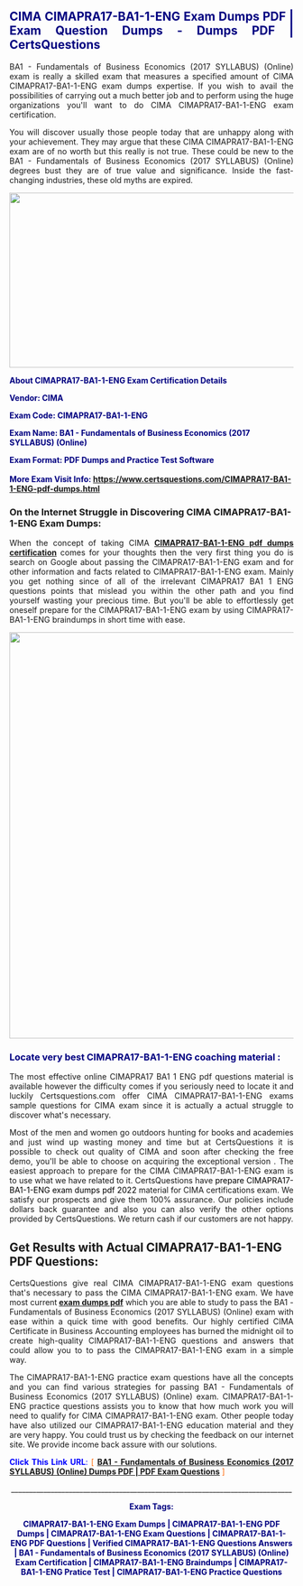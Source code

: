 <h2 style="text-align: justify;"><span style="color: #000080;">CIMA CIMAPRA17-BA1-1-ENG Exam Dumps PDF | Exam Question Dumps - Dumps PDF | CertsQuestions</span></h2>
<p style="text-align: justify;">BA1 - Fundamentals of Business Economics (2017 SYLLABUS) (Online) exam is really a skilled exam that measures a specified amount of CIMA  CIMAPRA17-BA1-1-ENG exam dumps expertise. If you wish to avail the possibilities of carrying out a much better job and to perform using the huge organizations you'll want to do CIMA CIMAPRA17-BA1-1-ENG exam certification.</p>
<p style="text-align: justify;">You will discover usually those people today that are unhappy along with your achievement. They may argue that these CIMA  CIMAPRA17-BA1-1-ENG exam are of no worth but this really is not true. These could be new to the BA1 - Fundamentals of Business Economics (2017 SYLLABUS) (Online) degrees bust they are of true value and significance. Inside the fast-changing industries, these old myths are expired.</p>
<p><img style="display: block; margin-left: auto; margin-right: auto;" src="https://i.imgur.com/eaP4ae9.png" width="840" height="310" /></p>
<p><span style="color: #000080;"><strong>About CIMAPRA17-BA1-1-ENG Exam Certification Details</strong></span></p>
<p><span style="color: #000080;"><strong>Vendor: CIMA<br /></strong></span></p>
<p><span style="color: #000080;"><strong>Exam Code: CIMAPRA17-BA1-1-ENG</strong></span></p>
<p><span style="color: #000080;"><strong>Exam Name: BA1 - Fundamentals of Business Economics (2017 SYLLABUS) (Online)</strong></span></p>
<p><span style="color: #000080;"><strong>Exam Format: PDF Dumps and Practice Test Software<br /><br />More Exam Visit Info: <span style="color: #ff6600;"><a href="https://www.certsquestions.com/CIMAPRA17-BA1-1-ENG-pdf-dumps.html">https://www.certsquestions.com/CIMAPRA17-BA1-1-ENG-pdf-dumps.html</a></span></strong></span></p>
<h3>On the Internet Struggle in Discovering CIMA CIMAPRA17-BA1-1-ENG Exam Dumps:</h3>
<p style="text-align: justify;">When the concept of taking CIMA <a href="https://www.certsquestions.com/CIMAPRA17-BA1-1-ENG-pdf-dumps.html"><strong> CIMAPRA17-BA1-1-ENG pdf dumps certification</strong></a> comes for your thoughts then the very first thing you do is search on Google about passing the CIMAPRA17-BA1-1-ENG exam and for other information and facts related to CIMAPRA17-BA1-1-ENG exam. Mainly you get nothing since of all of the irrelevant CIMAPRA17 BA1 1 ENG questions points that mislead you within the other path and you find yourself wasting your precious time. But you'll be able to effortlessly get oneself prepare for the CIMAPRA17-BA1-1-ENG exam by using CIMAPRA17-BA1-1-ENG braindumps in short time with ease.</p>
<p><a href="https://www.certsquestions.com/CIMAPRA17-BA1-1-ENG-pdf-dumps.html"><img style="display: block; margin-left: auto; margin-right: auto;" src="https://i.imgur.com/pxhoKQ2.png" width="720" /></a></p>
<h3><span style="color: #000080;">Locate very best  CIMAPRA17-BA1-1-ENG coaching material :</span></h3>
<p style="text-align: justify;">The most effective online CIMAPRA17 BA1 1 ENG pdf questions material is available however the difficulty comes if you seriously need to locate it and luckily Certsquestions.com offer CIMA CIMAPRA17-BA1-1-ENG exams sample questions for CIMA  exam since it is actually a actual struggle to discover what's necessary.</p>
<p style="text-align: justify;">Most of the men and women go outdoors hunting for books and academies and just wind up wasting money and time but at CertsQuestions it is possible to check out quality of CIMA  and soon after checking the free demo, you'll be able to choose on acquiring the exceptional version . The easiest approach to prepare for the CIMA CIMAPRA17-BA1-1-ENG exam is to use what we have related to it. CertsQuestions have <span style="color: #000000;">prepare CIMAPRA17-BA1-1-ENG exam dumps pdf 2022</span> material for CIMA certifications exam. We satisfy our prospects and give them 100% assurance. Our policies include dollars back guarantee and also you can also verify the other options provided by CertsQuestions. We return cash if our customers are not happy.</p>
<h2>Get Results with Actual CIMAPRA17-BA1-1-ENG PDF Questions:</h2>
<p style="text-align: justify;">CertsQuestions give real CIMA CIMAPRA17-BA1-1-ENG exam questions that's necessary to pass the CIMA  CIMAPRA17-BA1-1-ENG exam. We have most current<strong>&nbsp;<a href="https://www.certsquestions.com/">exam dumps pdf</a></strong>&nbsp;which you are able to study to pass the BA1 - Fundamentals of Business Economics (2017 SYLLABUS) (Online) exam with ease within a quick time with good benefits. Our highly certified CIMA Certificate in Business Accounting employees has burned the midnight oil to create high-quality CIMAPRA17-BA1-1-ENG questions and answers that could allow you to to pass the CIMAPRA17-BA1-1-ENG exam in a simple way.</p>
<p style="text-align: justify;">The CIMAPRA17-BA1-1-ENG practice exam questions have all the concepts and you can find various strategies for passing BA1 - Fundamentals of Business Economics (2017 SYLLABUS) (Online) exam. CIMAPRA17-BA1-1-ENG practice questions assists you to know that how much work you will need to qualify for CIMA  CIMAPRA17-BA1-1-ENG exam. Other people today have also utilized our CIMAPRA17-BA1-1-ENG education material and they are very happy. You could trust us by checking the feedback on our internet site. We provide income back assure with our solutions.</p>
<p style="text-align: justify;"><span style="color: #0000ff;"><strong>Click This Link URL</strong>:</span> <span style="color: #ff6600;">[ <strong><a href="https://www.certsquestions.com/cima-certificate-in-business-accounting-certification.html">BA1 - Fundamentals of Business Economics (2017 SYLLABUS) (Online) Dumps PDF | PDF Exam Questions</a></strong> ]</span></p>
<p style="text-align: center;">______________________________________________________________________________</p>
<p style="text-align: center;"><span style="color: #000080;"><strong>Exam Tags:</strong></span></p>
<p style="text-align: center;"><span style="color: #000080;"><strong>CIMAPRA17-BA1-1-ENG Exam Dumps | CIMAPRA17-BA1-1-ENG PDF Dumps | CIMAPRA17-BA1-1-ENG Exam Questions | CIMAPRA17-BA1-1-ENG PDF Questions | Verified CIMAPRA17-BA1-1-ENG Questions Answers | BA1 - Fundamentals of Business Economics (2017 SYLLABUS) (Online) Exam Certification | CIMAPRA17-BA1-1-ENG Braindumps | CIMAPRA17-BA1-1-ENG Pratice Test | CIMAPRA17-BA1-1-ENG Practice Questions</strong></span></p>
